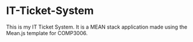 # IT-Ticket-System

This is my IT Ticket System. It is a MEAN stack application made using the Mean.js template for COMP3006.
